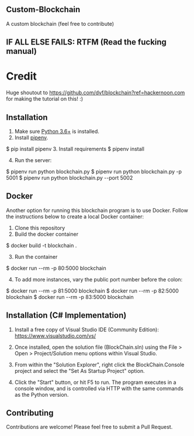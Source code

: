 ## Custom-Blockchain
A custom blockchain (feel free to contribute)

## IF ALL ELSE FAILS: RTFM (Read the fucking manual)

# Credit
Huge shoutout to https://github.com/dvf/blockchain?ref=hackernoon.com for making the tutorial on this! :)

## Installation

1. Make sure [Python 3.6+](https://www.python.org/downloads/) is installed. 
2. Install [pipenv](https://github.com/kennethreitz/pipenv). 

$ pip install pipenv 
3. Install requirements
$ pipenv install 

4. Run the server:

$ pipenv run python blockchain.py
$ pipenv run python blockchain.py -p 5001
$ pipenv run python blockchain.py --port 5002
    
## Docker

Another option for running this blockchain program is to use Docker.  Follow the instructions below to create a local Docker container:

1. Clone this repository
2. Build the docker container

$ docker build -t blockchain .

3. Run the container

$ docker run --rm -p 80:5000 blockchain

4. To add more instances, vary the public port number before the colon:

$ docker run --rm -p 81:5000 blockchain
$ docker run --rm -p 82:5000 blockchain
$ docker run --rm -p 83:5000 blockchain

## Installation (C# Implementation)

1. Install a free copy of Visual Studio IDE (Community Edition):
https://www.visualstudio.com/vs/

2. Once installed, open the solution file (BlockChain.sln) using the File > Open > Project/Solution menu options within Visual Studio.

3. From within the "Solution Explorer", right click the BlockChain.Console project and select the "Set As Startup Project" option.

4. Click the "Start" button, or hit F5 to run. The program executes in a console window, and is controlled via HTTP with the same commands as the Python version.


## Contributing

Contributions are welcome! Please feel free to submit a Pull Request.
